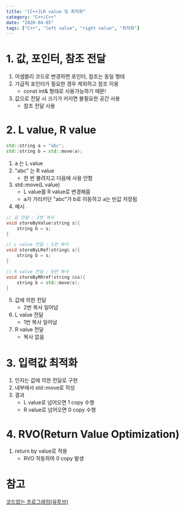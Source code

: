 ```yaml
---
title: "[C++]LR value 및 최적화"
category: "C++/C++"
date: "2020-04-05"
tags: ["C++", "left value", "right value", "최적화"]
---
```


# 1. 값, 포인터, 참조 전달

1. 어셈블리 코드로 변경하면 포인터, 참조는 동일 형태
2. 가급적 포인터가 필요한 경우 제외하고 참조 이용
   - const int& 형태로 사용가능하기 때문!
3. 값으로 전달 시 크기가 커지면 불필요한 공간 사용
   - 참조 전달 사용

# 2. L value, R value

```cpp
std::string a = "abc";
std::string b = std::move(a);
```

1. a 는 L value
2. "abc" 는 R value
   - 한 번 불려지고 다음에 사용 안함
3. std::move(L value)
   - L value를 R value로 변경해줌
   - a가 가리키던 "abc"가 b로 이동하고 a는 빈값 저장됨
4. 예시

```cpp
// 값 전달 : 2번 복사
void storeByValue(string s){
    string b = s;
}

// L value 전달 : 1번 복사
void storeByLRef(string& s){
    string b = s;
}

// R value 전달 : 0번 복사
void storeByRRref(string &&s){
    string b = std::move(s);
}
```

5. 값에 의한 전달
   - 2번 복사 일어남
6. L value 전달
   - 1번 복사 일어남
7. R value 전달
   - 복사 없음

# 3. 입력값 최적화

1. 인자는 값에 의한 전달로 구현
2. 내부에서 std::move로 작성
3. 결과
   - L value로 넘어오면 1 copy 수행
   - R value로 넘어오면 0 copy 수행

# 4. RVO(Return Value Optimization)

1. return by value로 적용
   - RVO 작동하여 0 copy 발생

# 참고

[코드없는 프로그래밍(유투브)](https://www.youtube.com/channel/UCHcG02L6TSS-StkSbqVy6Fg)
